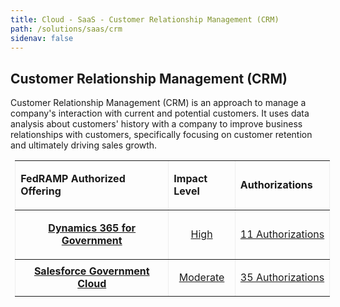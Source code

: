 ```yaml
---
title: Cloud - SaaS - Customer Relationship Management (CRM)
path: /solutions/saas/crm
sidenav: false
---
```


## Customer Relationship Management (CRM)

Customer Relationship Management (CRM) is an approach to manage a company's interaction with current and potential customers. It uses data analysis about customers' history with a company to improve business relationships with customers, specifically focusing on customer retention and ultimately driving sales growth.

<table class="Table" style="border-collapse: collapse; border: currentColor; margin-left: 5.4pt; width: 100%;" border="1" cellspacing="0" cellpadding="15" align="center">
<tbody>
<tr>
<td style="width: 515.6pt;">
<p><strong>FedRAMP Authorized Offering</strong></p>
</td>
<td style="width: 111.8pt;">
<p><strong>Impact Level</strong></p>
</td>
<td style="width: 98.8pt;">
<p><strong>Authorizations</strong></p>
</td>
</tr>
<tr>
<td style="text-align: center; vertical-align: middle; width: 515.6pt;">
<p><a href="https://marketplace.fedramp.gov/#/product/dynamics-365-for-government?sort=productName&amp;productNameSearch=microsof" target="_blank" rel="noopener"><strong>Dynamics 365 for Government</strong></a></p>
</td>
<td style="text-align: center; vertical-align: middle; width: 111.8pt;">
<p><a href="https://marketplace.fedramp.gov/#/product/dynamics-365-for-government?sort=productName&amp;productNameSearch=microsof" target="_blank" rel="noopener">High</a></p>
</td>
<td style="text-align: center; vertical-align: middle; width: 98.8pt;">
<p><a href="https://marketplace.fedramp.gov/#/product/dynamics-365-for-government?sort=productName&amp;productNameSearch=microsof" target="_blank" rel="noopener">11 Authorizations</a></p>
</td>
</tr>
<tr>
<td style="text-align: center; width: 111.8pt;"><a href="https://marketplace.fedramp.gov/#/product/salesforce-government-cloud?sort=productName&amp;status=Compliant&amp;serviceModels=SaaS;PaaS,%20SaaS"><strong>Salesforce Government Cloud</strong></a></td>
<td style="width: 111.8pt;">
<p style="text-align: center;"><a href="https://marketplace.fedramp.gov/#/product/salesforce-government-cloud?sort=productName&amp;status=Compliant&amp;serviceModels=SaaS;PaaS,%20SaaS">Moderate</a></p>
</td>
<td style="width: 98.8pt;">
<p style="text-align: center;"><a href="https://marketplace.fedramp.gov/#/product/salesforce-government-cloud?sort=productName&amp;status=Compliant&amp;serviceModels=SaaS;PaaS,%20SaaS">35&nbsp;Authorizations</a></p>
</td>
</tr>
</tbody>
</table>